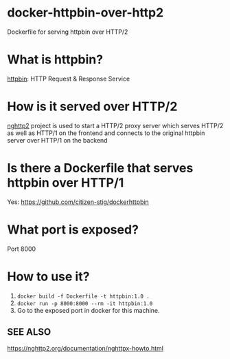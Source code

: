 docker-httpbin-over-http2
=============

Dockerfile for serving httpbin over HTTP/2

What is httpbin?
================

[httpbin](http://httpbin.org/): HTTP Request & Response Service


How is it served over HTTP/2
================

[nghttp2](https://github.com/nghttp2/nghttp2) project is used to start a HTTP/2 proxy server which serves HTTP/2 as well as HTTP/1 on the frontend and connects to the original httpbin server over HTTP/1 on the backend 

Is there a Dockerfile that serves httpbin over HTTP/1
================

Yes: https://github.com/citizen-stig/dockerhttpbin


What port is exposed?
================
Port 8000


How to use it?
================
1. ```docker build -f Dockerfile -t httpbin:1.0 .```
2. ```docker run -p 8000:8000 --rm -it httpbin:1.0```
3. Go to the exposed port in docker for this machine.


SEE ALSO
--------
https://nghttp2.org/documentation/nghttpx-howto.html

